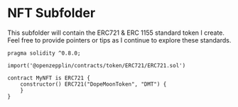 # NFT Subfolder

This subfolder will contain the ERC721 & ERC 1155 standard token I create.
Feel free to provide pointers or tips as I continue to explore these standards.

```solidity
pragma solidity ^0.8.0;

import('@openzepplin/contracts/token/ERC721/ERC721.sol')

contract MyNFT is ERC721 {
    constructor() ERC721("DopeMoonToken", "DMT") {
    }
}
```
